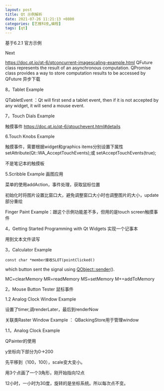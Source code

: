 ```yaml
---
layout: post
title: Qt 示例解析
date: 2021-07-26 11:21:13 +0800
categories: [艺搜科技,编程]
tags: [qt]
---
```

基于6.2.1 官方示例

Next

https://doc.qt.io/qt-6/qtconcurrent-imagescaling-example.html
QFuture class represents the result of an asynchronous computation.
QPromise class provides a way to store computation results to be accessed by QFuture
异步下载




8，Tablet Example

QTabletEvent ：Qt will first send a tablet event, then if it is not accepted by any widget, it will send a mouse event. 



7，Touch Dials Example

触摸事件 https://doc.qt.io/qt-6/qtouchevent.html#details

6.Touch Knobs Example

触摸事件，需要根据widget和graphics items分别设置下属性setAttribute(Qt::WA_AcceptTouchEvents);或  setAcceptTouchEvents(true);

不是笔记本的触摸板



5.Scribble Example 画图应用

菜单的使用addAction，事件处理，获取鼠标位置 

初始化时将图片设置比窗口大，避免调整窗口大小时也调整图片的大小，update部分重绘

Finger Paint Example：跟这个示例功能差不多，但用的是touch screen触摸事件



4，Getting Started Programming with Qt Widgets 实现一个记事本

用到文本文件读写



3，Calculator Example

```
const char *member接收SLOT(pointClicked()
```

 which button sent the signal using [QObject::sender](https://doc.qt.io/qt-6/qobject.html#sender)().

 MC=clearMemory
 MR=readMemory
 MS=setMemory
 M+=addToMemory



2，Mouse Button Tester  鼠标事件


1.2  Analog Clock Window Example

设置了timer,调renderLater，最后到renderNow

关联类Raster Window Example ： QBackingStore用于管理window


1.1，Analog Clock Example

QPainter的使用

y坐标向下部分为0->200

先平移到（100，100），scale变大变小。

用3个点画了一个3角形，刚开始指向12点

12小时，一小时为30度，旋转的是坐标系统。所以每次点不变。

